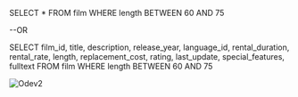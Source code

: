 SELECT * FROM film WHERE  length BETWEEN 60 AND 75

--OR

SELECT film_id, title, description, release_year, language_id, rental_duration, rental_rate, length, replacement_cost, 
rating, last_update, special_features, fulltext FROM film WHERE  length BETWEEN 60 AND 75

![Odev2](https://user-images.githubusercontent.com/7365193/146009582-317cc5b6-4d23-487c-9de8-7eb5914f24f2.png)
